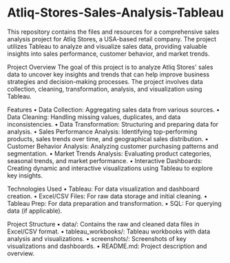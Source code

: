 # Atliq-Stores-Sales-Analysis-Tableau
This repository contains the files and resources for a comprehensive sales analysis project for Atliq Stores, a USA-based retail company. The project utilizes Tableau to analyze and visualize sales data, providing valuable insights into sales performance, customer behavior, and market trends.

Project Overview
The goal of this project is to analyze Atliq Stores' sales data to uncover key insights and trends that can help improve business strategies and decision-making processes. The project involves data collection, cleaning, transformation, analysis, and visualization using Tableau.

Features
• Data Collection: Aggregating sales data from various sources.
• Data Cleaning: Handling missing values, duplicates, and data inconsistencies.
• Data Transformation: Structuring and preparing data for analysis.
• Sales Performance Analysis: Identifying top-performing products, sales trends over time, and geographical sales distribution.
• Customer Behavior Analysis: Analyzing customer purchasing patterns and segmentation.
• Market Trends Analysis: Evaluating product categories, seasonal trends, and market performance.
• Interactive Dashboards: Creating dynamic and interactive visualizations using Tableau to explore key insights.

Technologies Used
• Tableau: For data visualization and dashboard creation.
• Excel/CSV Files: For raw data storage and initial cleaning.
• Tableau Prep: For data preparation and transformation.
• SQL: For querying data (if applicable).

Project Structure
• data/: Contains the raw and cleaned data files in Excel/CSV format.
• tableau_workbooks/: Tableau workbooks with data analysis and visualizations.
• screenshots/: Screenshots of key visualizations and dashboards.
• README.md: Project description and overview.
